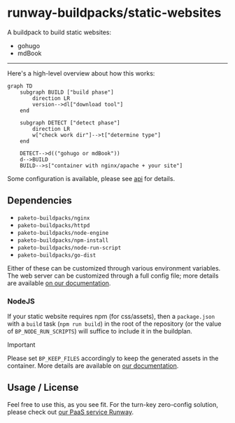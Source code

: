 # runway-buildpacks/static-websites

A buildpack to build static websites:

* gohugo
* mdBook

---

Here's a high-level overview about how this works:

```mermaid
graph TD
    subgraph BUILD ["build phase"]
        direction LR
        version-->dl["download tool"]
    end

    subgraph DETECT ["detect phase"]
        direction LR
        w["check work dir"]-->t["determine type"]
    end

    DETECT-->d(("gohugo or mdBook"))
    d-->BUILD
    BUILD-->s["container with nginx/apache + your site"]
```

Some configuration is available, please see [api](./api/) for details.

## Dependencies

- `paketo-buildpacks/nginx`
- `paketo-buildpacks/httpd`
- `paketo-buildpacks/node-engine`
- `paketo-buildpacks/npm-install`
- `paketo-buildpacks/node-run-script`
- `paketo-buildpacks/go-dist`

Either of these can be customized through various environment variables. The web server can be customized through a full config file; more details are available [on our documentation](https://www.runway.horse/docs/recipes/webservers/).

### NodeJS

If your static website requires npm (for css/assets), then a `package.json` with a `build` task (`npm run build`) in the root of the repository (or the value of `BP_NODE_RUN_SCRIPTS`) will suffice to include it in the buildplan.

> [!IMPORTANT]
> Please set `BP_KEEP_FILES` accordingly to keep the generated assets in the container. More details are available on [our documentation](https://www.runway.horse/docs/recipes/javascript/).

## Usage / License

Feel free to use this, as you see fit. For the turn-key zero-config solution, please check out [our PaaS service Runway](https://www.runway.horse/).